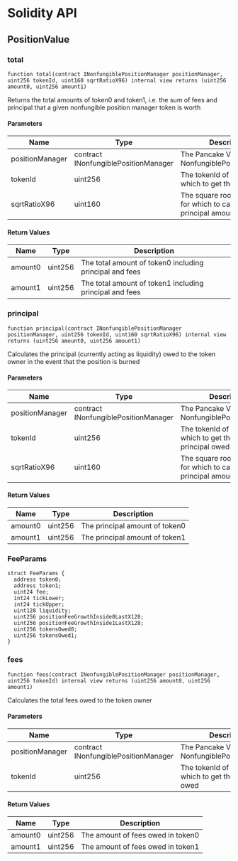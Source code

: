 # Solidity API

## PositionValue

### total

```solidity
function total(contract INonfungiblePositionManager positionManager, uint256 tokenId, uint160 sqrtRatioX96) internal view returns (uint256 amount0, uint256 amount1)
```

Returns the total amounts of token0 and token1, i.e. the sum of fees and principal
that a given nonfungible position manager token is worth

#### Parameters

| Name | Type | Description |
| ---- | ---- | ----------- |
| positionManager | contract INonfungiblePositionManager | The Pancake V3 NonfungiblePositionManager |
| tokenId | uint256 | The tokenId of the token for which to get the total value |
| sqrtRatioX96 | uint160 | The square root price X96 for which to calculate the principal amounts |

#### Return Values

| Name | Type | Description |
| ---- | ---- | ----------- |
| amount0 | uint256 | The total amount of token0 including principal and fees |
| amount1 | uint256 | The total amount of token1 including principal and fees |

### principal

```solidity
function principal(contract INonfungiblePositionManager positionManager, uint256 tokenId, uint160 sqrtRatioX96) internal view returns (uint256 amount0, uint256 amount1)
```

Calculates the principal (currently acting as liquidity) owed to the token owner in the event
that the position is burned

#### Parameters

| Name | Type | Description |
| ---- | ---- | ----------- |
| positionManager | contract INonfungiblePositionManager | The Pancake V3 NonfungiblePositionManager |
| tokenId | uint256 | The tokenId of the token for which to get the total principal owed |
| sqrtRatioX96 | uint160 | The square root price X96 for which to calculate the principal amounts |

#### Return Values

| Name | Type | Description |
| ---- | ---- | ----------- |
| amount0 | uint256 | The principal amount of token0 |
| amount1 | uint256 | The principal amount of token1 |

### FeeParams

```solidity
struct FeeParams {
  address token0;
  address token1;
  uint24 fee;
  int24 tickLower;
  int24 tickUpper;
  uint128 liquidity;
  uint256 positionFeeGrowthInside0LastX128;
  uint256 positionFeeGrowthInside1LastX128;
  uint256 tokensOwed0;
  uint256 tokensOwed1;
}
```

### fees

```solidity
function fees(contract INonfungiblePositionManager positionManager, uint256 tokenId) internal view returns (uint256 amount0, uint256 amount1)
```

Calculates the total fees owed to the token owner

#### Parameters

| Name | Type | Description |
| ---- | ---- | ----------- |
| positionManager | contract INonfungiblePositionManager | The Pancake V3 NonfungiblePositionManager |
| tokenId | uint256 | The tokenId of the token for which to get the total fees owed |

#### Return Values

| Name | Type | Description |
| ---- | ---- | ----------- |
| amount0 | uint256 | The amount of fees owed in token0 |
| amount1 | uint256 | The amount of fees owed in token1 |

